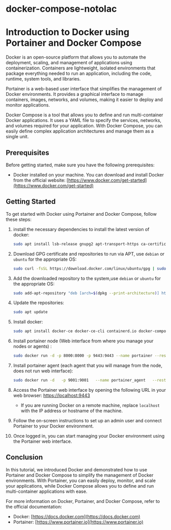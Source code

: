 # docker-compose-notolac

# Introduction to Docker using Portainer and Docker Compose

Docker is an open-source platform that allows you to automate the deployment, scaling, and management of applications using containerization. Containers are lightweight, isolated environments that package everything needed to run an application, including the code, runtime, system tools, and libraries.

Portainer is a web-based user interface that simplifies the management of Docker environments. It provides a graphical interface to manage containers, images, networks, and volumes, making it easier to deploy and monitor applications.

Docker Compose is a tool that allows you to define and run multi-container Docker applications. It uses a YAML file to specify the services, networks, and volumes required for your application. With Docker Compose, you can easily define complex application architectures and manage them as a single unit.

## Prerequisites

Before getting started, make sure you have the following prerequisites:

- Docker installed on your machine. You can download and install Docker from the official website: [https://www.docker.com/get-started](https://www.docker.com/get-started)

## Getting Started

To get started with Docker using Portainer and Docker Compose, follow these steps:

1. install the necessary dependencies to install the latest version of docker:

   ```bash
   sudo apt install lsb-release gnupg2 apt-transport-https ca-certificates curl software-properties-common -y
   ```

2. Download GPG certificate and repositories to run via APT, use `debian` or `ubuntu` for the appropriate OS:

   ```bash
   sudo curl -fsSL https://download.docker.com/linux/ubuntu/gpg | sudo gpg --dearmor -o /etc/apt/trusted.gpg.d/ubuntu.gpg
   ```

3. Add the downloaded repository to the system,use `debian` or `ubuntu` for the appropriate OS:

   ```bash
   sudo add-apt-repository "deb [arch=$(dpkg --print-architecture)] https://download.docker.com/linux/ubuntu $(lsb_release -cs) stable"
   ```

4. Update the repositories:

   ```bash
   sudo apt update
   ```

5. Install docker:

   ```bash
   sudo apt install docker-ce docker-ce-cli containerd.io docker-compose-plugin
   ```

6. Install portainer node (Web interface from where you manage your nodes or agents) :

   ```bash
   sudo docker run -d -p 8000:8000 -p 9443:9443 --name portainer --restart=always -v /var/run/docker.sock:/var/run/docker.sock -v portainer_stuff:/data portainer/portainer-ce:2.21.0
   ```

7. Install portainer agent (each agent that you will manage from the node, does not run web interface):

   ```bash
   sudo docker run -d   -p 9001:9001   --name portainer_agent   --restart=always   -v /var/run/docker.sock:/var/run/docker.sock   -v /var/lib/docker/volumes:/var/lib/docker/volumes   portainer/agent:2.21.0
   ```

8. Access the Portainer web interface by opening the following URL in your web browser: [https://localhost:9443](https://localhost:9443)

   - If you are running Docker on a remote machine, replace `localhost` with the IP address or hostname of the machine.

9. Follow the on-screen instructions to set up an admin user and connect Portainer to your Docker environment.

10. Once logged in, you can start managing your Docker environment using the Portainer web interface.

## Conclusion

In this tutorial, we introduced Docker and demonstrated how to use Portainer and Docker Compose to simplify the management of Docker environments. With Portainer, you can easily deploy, monitor, and scale your applications, while Docker Compose allows you to define and run multi-container applications with ease.

For more information on Docker, Portainer, and Docker Compose, refer to the official documentation:

- Docker: [https://docs.docker.com](https://docs.docker.com)
- Portainer: [https://www.portainer.io](https://www.portainer.io)
